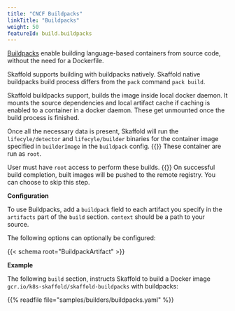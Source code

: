 ```yaml
---
title: "CNCF Buildpacks"
linkTitle: "Buildpacks"
weight: 50
featureId: build.buildpacks
---
```


[Buildpacks]((https://buildpacks.io/)) enable building language-based containers from source code, without the need for a Dockerfile.

Skaffold supports building with buildpacks natively.
Skaffold native buildpacks build process differs from the `pack` command
`pack build`. 

Skaffold buildpacks support, builds the image inside local docker daemon. 
It mounts the source dependencies and local artifact cache if caching is enabled 
to a container in a docker daemon. These get unmounted once the build process is finished.

Once all the necessary data is present, Skaffold will run 
the `lifecyle/detector` and `lifecyle/builder` binaries for the container image 
specified in  `builderImage` in the `buildpack` config.
{{<alert title="Note">}}
These container are run as `root`. 

User must have `root` access to perform these builds.
{{</alert>}}
On successful build completion, built images will be pushed to the remote registry. You can choose to skip this step.


**Configuration**

To use Buildpacks, add a `buildpack` field to each artifact you specify in the
`artifacts` part of the `build` section. `context` should be a path to
your source.

The following options can optionally be configured:

{{< schema root="BuildpackArtifact" >}}


**Example**

The following `build` section, instructs Skaffold to build a
Docker image `gcr.io/k8s-skaffold/skaffold-buildpacks` with buildpacks:

{{% readfile file="samples/builders/buildpacks.yaml" %}}

